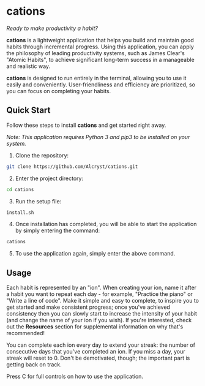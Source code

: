# cations



*Ready to make productivity a habit?*

**cations** is a lightweight application that helps you build and maintain good habits through incremental progress. Using this application, you can apply the philosophy of leading productivity systems, such as James Clear's "Atomic Habits", to achieve significant long-term success in a manageable and realistic way.

**cations** is designed to run entirely in the terminal, allowing you to use it easily and conveniently. User-friendliness and efficiency are prioritized, so you can focus on completing your habits.



## Quick Start

Follow these steps to install **cations** and get started right away.

*Note: This application requires Python 3 and pip3 to be installed on your system.*

1. Clone the repository:

```bash
git clone https://github.com/Alcryst/cations.git
```

2. Enter the project directory:

```bash
cd cations
```

3. Run the setup file:

```bash
install.sh
```

4. Once installation has completed, you will be able to start the application by simply entering the command:

```bash
cations
```

5. To use the application again, simply enter the above command.



## Usage

Each habit is represented by an "ion". When creating your ion, name it after a habit you want to repeat each day - for example, "Practice the piano" or "Write a line of code". Make it simple and easy to complete, to inspire you to get started and make consistent progress; once you've achieved consistency then you can slowly start to increase the intensity of your habit (and change the name of your ion if you wish). If you're interested, check out the **Resources** section for supplemental information on why that's recommended!

You can complete each ion every day to extend your streak: the number of consecutive days that you've completed an ion. If you miss a day, your streak will reset to 0. Don't be demotivated, though; the important part is getting back on track.

Press C for full controls on how to use the application.

##
